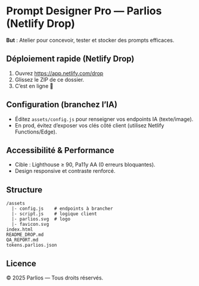 # Prompt Designer Pro — Parlios (Netlify Drop)

**But** : Atelier pour concevoir, tester et stocker des prompts efficaces.

## Déploiement rapide (Netlify Drop)
1. Ouvrez https://app.netlify.com/drop
2. Glissez le ZIP de ce dossier.
3. C’est en ligne 🚀

## Configuration (branchez l’IA)
- Éditez `assets/config.js` pour renseigner vos endpoints IA (texte/image).
- En prod, évitez d’exposer vos clés côté client (utilisez Netlify Functions/Edge).

## Accessibilité & Performance
- Cible : Lighthouse ≥ 90, Pa11y AA (0 erreurs bloquantes).
- Design responsive et contraste renforcé.

## Structure
```
/assets
  |- config.js    # endpoints à brancher
  |- script.js    # logique client
  |- parlios.svg  # logo
  |- favicon.svg
index.html
README_DROP.md
QA_REPORT.md
tokens.parlios.json
```

## Licence
© 2025 Parlios — Tous droits réservés.
